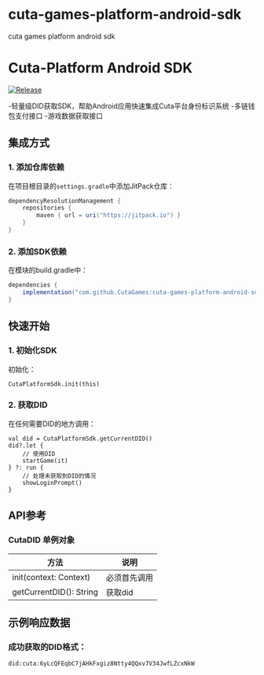 # cuta-games-platform-android-sdk
cuta games platform android sdk
# Cuta-Platform Android SDK

[![Release](https://jitpack.io/v/CutaGames/cuta-games-platform-android-sdk.svg)](https://jitpack.io/#CutaGames/cuta-games-platform-android-sdk)

-轻量级DID获取SDK，帮助Android应用快速集成Cuta平台身份标识系统
-多链钱包支付接口
-游戏数据获取接口

## 集成方式

### 1. 添加仓库依赖

在项目根目录的`settings.gradle`中添加JitPack仓库：

```gradle
dependencyResolutionManagement {
    repositories {
        maven { url = uri("https://jitpack.io") }
    }
}
```

### 2. 添加SDK依赖
在模块的build.gradle中：

```gradle
dependencies {
    implementation("com.github.CutaGames:cuta-games-platform-android-sdk:0.01")
}
```

## 快速开始
### 1. 初始化SDK
初始化：

```
CutaPlatformSdk.init(this)
```
### 2. 获取DID
在任何需要DID的地方调用：

```
val did = CutaPlatformSdk.getCurrentDID()
did?.let { 
    // 使用DID
    startGame(it)
} ?: run {
    // 处理未获取到DID的情况
    showLoginPrompt()
}
```

## API参考
### CutaDID 单例对象

| 方法     | 说明     |
|---------|--------|
| init(context: Context) | 必须首先调用 |
| getCurrentDID(): String | 获取did  |

## 示例响应数据
### 成功获取的DID格式：
```
did:cuta:6yLcQFEqbC7jAHkFxgiz8Ntty4QQxv7V34JwfLZcxNkW
```

